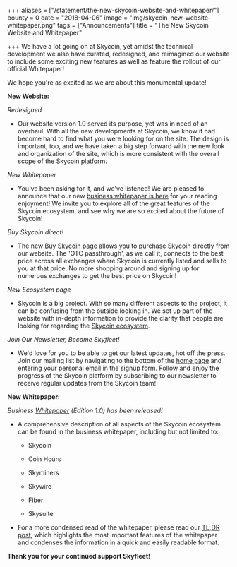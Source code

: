 +++
aliases = ["/statement/the-new-skycoin-website-and-whitepaper/"]
bounty = 0
date = "2018-04-06"
image = "img/skycoin-new-website-whitepaper.png"
tags = ["Announcements"]
title = "The New Skycoin Website and Whitepaper"

+++
We have a lot going on at Skycoin, yet amidst the technical development we also have curated, redesigned, and reimagined our website to include some exciting new features as well as feature the rollout of our official Whitepaper!

We hope you're as excited as we are about this monumental update!

**New Website:**

*Redesigned*

-   Our website version 1.0 served its purpose, yet was in need of an overhaul.  With all the new developments at Skycoin, we know it had become hard to find what you were looking for on the site.  The design is important, too, and we have taken a big step forward with the new look and organization of the site, which is more consistent with the overall scope of the Skycoin platform.

*New Whitepaper*

-   You've been asking for it, and we've listened! We are pleased to announce that our new [business whitepaper is here]( https://downloads.skycoin.net/whitepapers/Skycoin-Whitepaper-v1.0.pdf) for your reading enjoyment! We invite you to explore all of the great features of the Skycoin ecosystem, and see why we are so excited about the future of Skycoin!

*Buy Skycoin direct!*

-   The new [Buy Skycoin page](https://www.skycoin.net/buy/) allows you to purchase Skycoin directly from our website. The 'OTC passthrough', as we call it, connects to the best price across all exchanges where Skycoin is currently listed and sells to you at that price.  No more shopping around and signing up for numerous exchanges to get the best price on Skycoin!

*New Ecosystem page*

-   Skycoin is a big project. With so many different aspects to the project, it can be confusing from the outside looking in. We set up part of the website with in-depth information to provide the clarity that people are looking for regarding the [Skycoin ecosystem](https://www.skycoin.net/ecosystem/).

*Join Our Newsletter, Become Skyfleet!*

-   We'd love for you to be able to get our latest updates, hot off the press.  Join our mailing list by navigating to the bottom of the [home page](https://skycoin.net) and entering your personal email in the signup form. Follow and enjoy the progress of the Skycoin platform by subscribing to our newsletter to receive regular updates from the Skycoin team!

**New Whitepaper:**

*Business [Whitepaper](https://downloads.skycoin.net/whitepapers/Skycoin-Whitepaper-v1.0.pdf) (Edition 1.0) has been released!*

-   A comprehensive description of all aspects of the Skycoin ecosystem can be found in the business whitepaper, including but not limited to:

    -   Skycoin

    -   Coin Hours

    -   Skyminers

    -   Skywire

    -   Fiber

    -   Skysuite

-   For a more condensed read of the whitepaper, please read our [TL;DR post](https://medium.com/skycoin/skycoin-whitepaper-tl-dr-f8e84dcd0d98), which highlights the most important features of the whitepaper and condenses the information in a quick and easily readable format.

**Thank you for your continued support Skyfleet!**